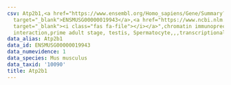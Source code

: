 ```yaml
---
csv: Atp2b1,<a href="https://www.ensembl.org/Homo_sapiens/Gene/Summary?db=core;g=ENSMUSG00000019943"
  target="_blank">ENSMUSG00000019943</a>,<a href="https://www.ncbi.nlm.nih.gov/pubmed/25450459"
  target="_blank"><i class="fas fa-file"></i></a>",chromatin immunoprecipitation assay,direct
  interaction,prime adult stage, testis, Spermatocyte,,,transcriptional regulation,
data_alias: Atp2b1
data_id: ENSMUSG00000019943
data_numevidence: 1
data_species: Mus musculus
data_taxid: '10090'
title: Atp2b1
---
```

